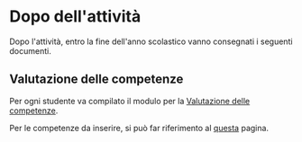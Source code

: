 # Dopo dell'attività
Dopo l'attività, entro la fine dell'anno scolastico vanno consegnati i seguenti documenti.

## Valutazione delle competenze
Per ogni studente va compilato il modulo per la [Valutazione delle competenze](./assets/valut.competenze.odt).

Per le competenze da inserire, si può far riferimento al [questa](./competenze.md) pagina.

